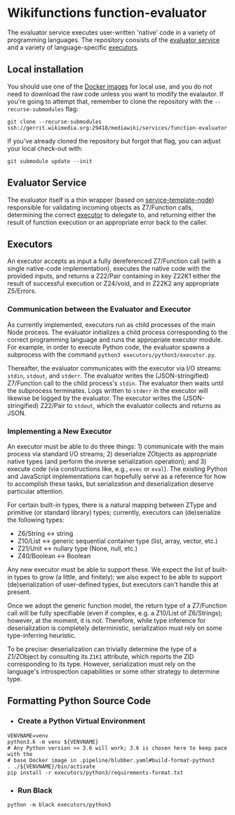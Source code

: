 <a href='introduction'></a>
# Wikifunctions function-evaluator

The evaluator service executes user-written 'native' code in a variety of programming languages.
The repository consists of the [evaluator service](#evaluator-service) and a
variety of language-specific [executors](#executors).

## Local installation
You should use one of the [Docker images](https://docker-registry.wikimedia.org/wikimedia/mediawiki-services-function-evaluator)
for local use, and you do not need to download the raw code unless you want to
modify the evalautor. If you're going to attempt that, remember to clone the
repository with the `--recurse-submodules` flag:

```
git clone --recurse-submodules ssh://gerrit.wikimedia.org:29418/mediawiki/services/function-evaluator
```

If you've already cloned the repository but forgot that flag, you can adjust
your local check-out with:

```
git submodule update --init
```

<a href='evaluator-service'></a>
## Evaluator Service
The evaluator itself is a thin wrapper (based on [service-template-node](https://www.mediawiki.org/wiki/ServiceTemplateNode))
responsible for validating incoming objects as Z7/Function calls, determining the correct
[executor](#executors) to delegate to, and returning either the result of
function execution or an appropriate error back to the caller.

<a href='executors'></a>
## Executors
An executor accepts as input a fully dereferenced Z7/Function call (with a single native-code implementation),
executes the native code with the provided inputs, and returns a Z22/Pair containing
in key Z22K1 either the result of successful execution or Z24/void, and in Z22K2 any appropriate
Z5/Errors.

### Communication between the Evaluator and Executor
As currently implemented, executors run as child processes of the main Node
process. The evaluator initializes a child process corresponding to the correct
programming language and runs the appropriate executor module. For example,
in order to execute Python code, the evaluator spawns a subprocess with the
command `python3 executors/python3/executor.py`.

Thereafter, the evaluator communicates with the executor via I/O streams:
`stdin`, `stdout`, and `stderr`. The evaluator writes the (JSON-stringified)
Z7/Function call to the child process's `stdin`. The evaluator then waits until the
subprocess terminates. Logs written to `stderr` in the executor will likewise
be logged by the evaluator. The executor writes the (JSON-stringified) Z22/Pair
to `stdout`, which the evaluator collects and returns as JSON.

### Implementing a New Executor
An executor must be able to do three things: 1) communicate with the main
process via standard I/O streams; 2) deserialize ZObjects as appropriate native
types (and perform the inverse serialization operation); and 3) execute code
(via constructions like, e.g., `exec` or `eval`).
The existing Python and JavaScript implementations can hopefully serve as a
reference for how to accomplish these tasks, but serialization and deserialization
deserve particular attention.

For certain built-in types, there is a natural mapping between ZType and
primitive (or standard library) types; currently, executors can (de)serialize
the following types:

- Z6/String    <-> string
- Z10/List     <-> generic sequential container type (list, array, vector, etc.)
- Z21/Unit     <-> nullary type (None, null, etc.)
- Z40/Boolean  <-> Boolean

Any new executor must be able to support these. We expect the list of built-in
types to grow (a little, and finitely); we also expect to be able to support
(de)serialization of user-defined types, but executors can't handle this at
present.

Once we adopt the generic function model, the return type of a Z7/Function call will be fully
specifiable (even if complex, e.g. a Z10/List of Z6/Strings); however, at the moment, it is not.
Therefore, while type inference for deserialization is completely deterministic,
serialization must rely on some type-inferring heuristic.

To be precise: deserialization can trivially determine the type of a Z1/ZObject by
consulting its `Z1K1` attribute, which reports the ZID corresponding to its type.
However, serialization must rely on the language's introspection capabilities
or some other strategy to determine type.

<a href='repository-stewardship'></a>
## Formatting Python Source Code

- ### Create a Python Virtual Environment
```
VENVNAME=venv
python3.6 -m venv ${VENVNAME}
# Any Python version >= 3.6 will work; 3.6 is chosen here to keep pace with the
# base Docker image in .pipeline/blubber.yaml#build-format-python3
. ./${VENVNAME}/bin/activate
pip install -r executors/python3/requirements-format.txt
```

- ### Run Black
```
python -m black executors/python3
```
